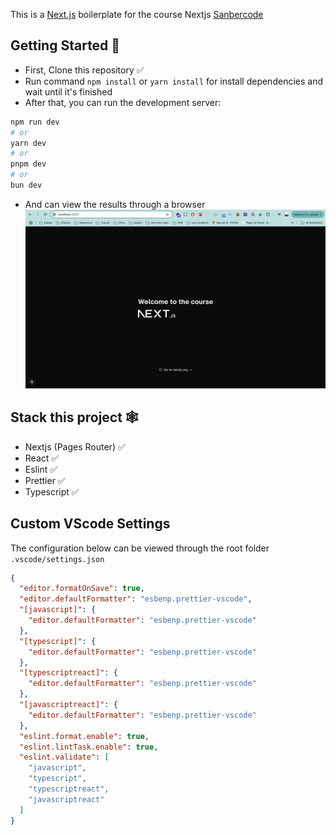 This is a [Next.js](https://nextjs.org) boilerplate for the course Nextjs [Sanbercode](https://sanbercode.com/)

## Getting Started 🚀

- First, Clone this repository ✅
- Run command `npm install` or `yarn install` for install dependencies and wait until it's finished
- After that, you can run the development server:

```bash
npm run dev
# or
yarn dev
# or
pnpm dev
# or
bun dev
```

- And can view the results through a browser
  ![Nextjs Project.](nextjs.png)

## Stack this project 🕸️

- Nextjs (Pages Router) ✅
- React ✅
- Eslint ✅
- Prettier ✅
- Typescript ✅

## Custom VScode Settings

The configuration below can be viewed through the root folder `.vscode/settings.json`

```json
{
  "editor.formatOnSave": true,
  "editor.defaultFormatter": "esbenp.prettier-vscode",
  "[javascript]": {
    "editor.defaultFormatter": "esbenp.prettier-vscode"
  },
  "[typescript]": {
    "editor.defaultFormatter": "esbenp.prettier-vscode"
  },
  "[typescriptreact]": {
    "editor.defaultFormatter": "esbenp.prettier-vscode"
  },
  "[javascriptreact]": {
    "editor.defaultFormatter": "esbenp.prettier-vscode"
  },
  "eslint.format.enable": true,
  "eslint.lintTask.enable": true,
  "eslint.validate": [
    "javascript",
    "typescript",
    "typescriptreact",
    "javascriptreact"
  ]
}
```
